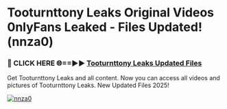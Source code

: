 # Tooturnttony Leaks Original Videos 0nlyFans Leaked - Files Updated! (nnza0)

<h3>🔴 CLICK HERE 🌐==►► <a href="https://tinyurl.com/ehrbuxhb" rel="nofollow">Tooturnttony Leaks Updated Files</a></h3>

Get Tooturnttony Leaks and all content. Now you can access all videos and pictures of Tooturnttony Leaks. New Updated Files 2025!

[![nnza0](https://i.imgur.com/lVYEuWS.gif)](https://tinyurl.com/ehrbuxhb)
